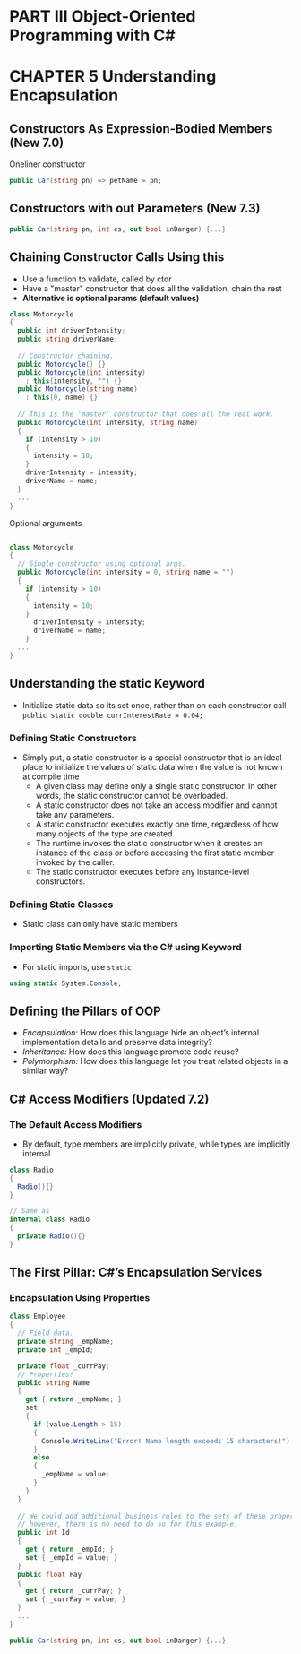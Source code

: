 # PART III Object-Oriented Programming with C#
# CHAPTER 5 Understanding Encapsulation

## Constructors As Expression-Bodied Members (New 7.0)
Oneliner constructor
```c#
public Car(string pn) => petName = pn;
```

## Constructors with out Parameters (New 7.3)
```c#
public Car(string pn, int cs, out bool inDanger) {...}
```

## Chaining Constructor Calls Using this
- Use a function to validate, called by ctor
- Have a "master" constructor that does all the validation, chain the rest
- __Alternative is optional params (default values)__

```c#
class Motorcycle
{
  public int driverIntensity;
  public string driverName;
  
  // Constructor chaining.
  public Motorcycle() {}
  public Motorcycle(int intensity)
    : this(intensity, "") {}
  public Motorcycle(string name)
    : this(0, name) {}
  
  // This is the 'master' constructor that does all the real work.
  public Motorcycle(int intensity, string name)
  {
    if (intensity > 10)
    {
      intensity = 10;
    }
    driverIntensity = intensity;
    driverName = name;
  }
  ...
}
```

Optional arguments
```c#

class Motorcycle
{
  // Single constructor using optional args.
  public Motorcycle(int intensity = 0, string name = "")
  {
    if (intensity > 10)
    {
      intensity = 10;
    }
      driverIntensity = intensity;
      driverName = name;
    }
  ...
}
```

## Understanding the static Keyword
- Initialize static data so its set once, rather than on each constructor call  
`public static double currInterestRate = 0.04;`

### Defining Static Constructors
- Simply put, a static constructor is a special constructor that is an ideal place to initialize the values of static data when the value is not known at compile time
   - A given class may define only a single static constructor. In other words, the static constructor cannot be overloaded.
   - A static constructor does not take an access modifier and cannot take any parameters.
   - A static constructor executes exactly one time, regardless of how many objects of the type are created.
   - The runtime invokes the static constructor when it creates an instance of the class or before accessing the first static member invoked by the caller.
   - The static constructor executes before any instance-level constructors.


### Defining Static Classes
- Static class can only have static members
### Importing Static Members via the C# using Keyword
- For static imports, use `static`
```c#
using static System.Console;
```

## Defining the Pillars of OOP
- *Encapsulation:* How does this language hide an object’s internal implementation details and preserve data integrity?
- *Inheritance:* How does this language promote code reuse?
- *Polymorphism:* How does this language let you treat related objects in a similar way?

## C# Access Modifiers (Updated 7.2)
### The Default Access Modifiers
- By default, type members are implicitly private, while types are implicitly internal
```c#
class Radio
{
  Radio(){}
}

// Same as
internal class Radio
{
  private Radio(){}
}
```

## The First Pillar: C#’s Encapsulation Services
### Encapsulation Using Properties

```c#
class Employee
{
  // Field data.
  private string _empName;
  private int _empId;

  private float _currPay;
  // Properties!
  public string Name
  {
    get { return _empName; }
    set
    {
      if (value.Length > 15)
      {
        Console.WriteLine("Error! Name length exceeds 15 characters!");
      }
      else
      {
        _empName = value;
      }
    }
  }
  
  // We could add additional business rules to the sets of these properties;
  // however, there is no need to do so for this example.
  public int Id
  {
    get { return _empId; }
    set { _empId = value; }
  }
  public float Pay
  {
    get { return _currPay; }
    set { _currPay = value; }
  }
  ...
}
```

```c#
public Car(string pn, int cs, out bool inDanger) {...}
```
